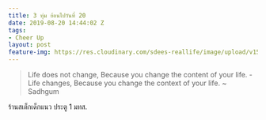 ```yaml
---
title: 3 ทุ่ม ย้อนไปวันที่ 20
date: 2019-08-20 14:44:02 Z
tags:
- Cheer Up
layout: post
feature-img: https://res.cloudinary.com/sdees-reallife/image/upload/v1555658919/sample_feature_img.png
---
```


> Life does not change, Because you change the content of your life. - Life changes, Because you change the context of your life. ~ Sadhgum

<i class="fa fa-child" style="color:plum"></i>

ร้านสเต็กเด็กแนว ประตู 1 มทส.

